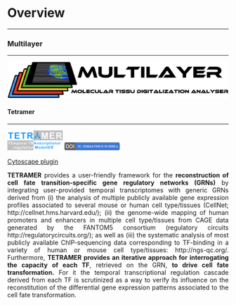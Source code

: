 # Overview
------

### Multilayer
------
![](images/multilayer/logo.png)

#### Tetramer
------
<a href="http://www.ngs-qc.org/tetramer/index.php"><img src="images/tetramer/logo.png" width="25%" height="25%"></a>
<a href="https://www.nature.com/articles/s41540-018-0066-z"><img src="images/tetramer/doi_tetramer.png" width="25%" height="25%"></a>

[Cytoscape plugin](http://apps.cytoscape.org/apps/tetramer)

<p align="justify">
<strong>TETRAMER</strong> provides a user-friendly framework for the <strong>reconstruction of cell fate transition-specific gene regulatory networks (GRNs)</strong> by integrating user-provided temporal transcriptomes with generic GRNs derived from (i) the analysis of multiple publicly available gene expression profiles associated to several mouse or human cell type/tissues (CellNet; http://cellnet.hms.harvard.edu/); (ii) the genome-wide mapping of human promoters and enhancers in multiple cell type/tissues from CAGE data generated by the FANTOM5 consortium (regulatory circuits http://regulatorycircuits.org/); as well as (iii) the systematic analysis of most publicly available ChIP-sequencing data corresponding to TF-binding in a variety of human or mouse cell type/tissues: http://ngs-qc.org/. Furthermore, <strong>TETRAMER provides an iterative approach for interrogating the capacity of each TF</strong>, retrieved on the GRN, <strong>to drive cell fate transformation.</strong> For it the temporal transcriptional regulation cascade derived from each TF is scrutinized as a way to verify its influence on the reconstitution of the differential gene expression patterns associated to the cell fate transformation.
</p>
